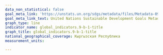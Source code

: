 ```yaml
---
data_non_statistical: false
goal_meta_link: 'https://unstats.un.org/sdgs/metadata/files/Metadata-09-0B-01.pdf '
goal_meta_link_text: United Nations Sustainable Development Goals Metadata (PDF 332 KB)
graph_type: line
indicator_name: global_indicators.9-b-1-title
graph_title: global_indicators.9-b-1-title
national_geographical_coverage: Кыргызская Республика
measurement_units: 

---
```

